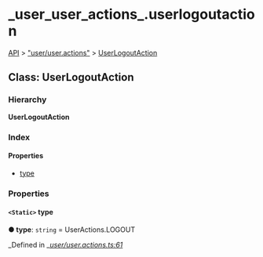 # \_user\_user\_actions\_.userlogoutaction

[API](../../api-1.md) &gt; ["user/user.actions"](../modules/_user_user_actions_.md) &gt; [UserLogoutAction](_user_user_actions_.userlogoutaction.md)

## Class: UserLogoutAction

### Hierarchy

**UserLogoutAction**

### Index

#### Properties

* [type](_user_user_actions_.userlogoutaction.md#type)

### Properties

#### `<Static>` type

**● type**: `string` = UserActions.LOGOUT

_Defined in _[_user/user.actions.ts:61_](https://github.com/authumn/authumn-angular/blob/93ce399/projects/authumn-angular/src/user/user.actions.ts#L61)


